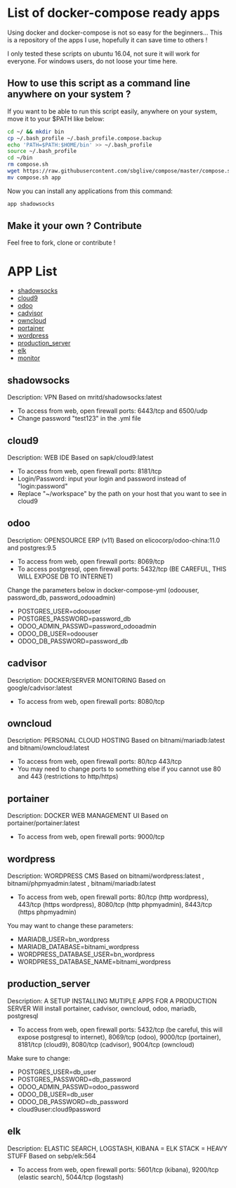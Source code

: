# List of docker-compose ready apps
Using docker and docker-compose is not so easy for the beginners... This is a repository of the apps I use, hopefully it can save time to others !

I only tested these scripts on ubuntu 16.04, not sure it will work for everyone. 
For windows users, do not loose your time here.


## How to use this script as a command line anywhere on your system ?
If you want to be able to run this script easily, anywhere on your system, move it to your $PATH like below:

```bash
cd ~/ && mkdir bin
cp ~/.bash_profile ~/.bash_profile.compose.backup
echo 'PATH=$PATH:$HOME/bin' >> ~/.bash_profile 
source ~/.bash_profile
cd ~/bin
rm compose.sh
wget https://raw.githubusercontent.com/sbglive/compose/master/compose.sh && chmod +x compose.sh
mv compose.sh app
```

Now you can install any applications from this command:
```bash
app shadowsocks
```

## Make it your own ? Contribute
Feel free to fork, clone or contribute !


# APP List
- [shadowsocks](#shadowsocks)
- [cloud9](#cloud9)
- [odoo](#odoo)
- [cadvisor](#cadvisor)
- [owncloud](#owncloud)
- [portainer](#portainer)
- [wordpress](#wordpress)
- [production_server](#production_server)
- [elk](#elk)
- [monitor](#monitor)

## shadowsocks
Description: VPN
Based on mritd/shadowsocks:latest
- To access from web, open firewall ports: 6443/tcp and 6500/udp
- Change password "test123" in the .yml file

## cloud9
Description: WEB IDE
Based on sapk/cloud9:latest
- To access from web, open firewall ports: 8181/tcp
- Login/Password: input your login and password instead of "login:password"
- Replace "~/workspace" by the path on your host that you want to see in cloud9

## odoo
Description: OPENSOURCE ERP (v11)
Based on elicocorp/odoo-china:11.0 and postgres:9.5
- To access from web, open firewall ports: 8069/tcp
- To access postgresql, open firewall ports: 5432/tcp (BE CAREFUL, THIS WILL EXPOSE DB TO INTERNET)

Change the parameters below in docker-compose-yml (odoouser, password_db, password_odooadmin)
- POSTGRES_USER=odoouser
- POSTGRES_PASSWORD=password_db
- ODOO_ADMIN_PASSWD=password_odooadmin
- ODOO_DB_USER=odoouser
- ODOO_DB_PASSWORD=password_db

## cadvisor
Description: DOCKER/SERVER MONITORING
Based on google/cadvisor:latest
- To access from web, open firewall ports: 8080/tcp

## owncloud
Description: PERSONAL CLOUD HOSTING
Based on bitnami/mariadb:latest and bitnami/owncloud:latest
- To access from web, open firewall ports: 80/tcp 443/tcp
- You may need to change ports to something else if you cannot use 80 and 443 (restrictions to http/https)

## portainer
Description: DOCKER WEB MANAGEMENT UI
Based on portainer/portainer:latest
- To access from web, open firewall ports: 9000/tcp

## wordpress
Description: WORDPRESS CMS
Based on bitnami/wordpress:latest , bitnami/phpmyadmin:latest , bitnami/mariadb:latest
- To access from web, open firewall ports: 80/tcp (http wordpress), 443/tcp (https wordpress), 8080/tcp (http phpmyadmin), 8443/tcp (https phpmyadmin)

You may want to change these parameters:
- MARIADB_USER=bn_wordpress
- MARIADB_DATABASE=bitnami_wordpress
- WORDPRESS_DATABASE_USER=bn_wordpress
- WORDPRESS_DATABASE_NAME=bitnami_wordpress

## production_server
Description: A SETUP INSTALLING MUTIPLE APPS FOR A PRODUCTION SERVER
Will install portainer, cadvisor, owncloud, odoo, mariadb, postgresql
- To access from web, open firewall ports: 5432/tcp (be careful, this will expose postgresql to internet), 8069/tcp (odoo), 9000/tcp (portainer), 8181/tcp (cloud9), 8080/tcp (cadvisor), 9004/tcp (owncloud)

Make sure to change:
- POSTGRES_USER=db_user
- POSTGRES_PASSWORD=db_password
- ODOO_ADMIN_PASSWD=odoo_password
- ODOO_DB_USER=db_user
- ODOO_DB_PASSWORD=db_password
- cloud9user:cloud9password


## elk
Description: ELASTIC SEARCH, LOGSTASH, KIBANA = ELK STACK = HEAVY STUFF
Based on sebp/elk:564
- To access from web, open firewall ports: 5601/tcp (kibana), 9200/tcp (elastic search), 5044/tcp (logstash)
